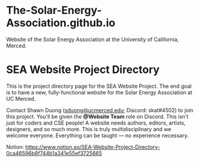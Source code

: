 # The-Solar-Energy-Association.github.io
Website of the Solar Energy Association at the University of California, Merced.

# SEA Website Project Directory

This is the project directory page for the SEA Website Project. The end goal is to have a new, fully-functional website for the Solar Energy Association at UC Merced.

Contact Shawn Duong (sduong@ucmerced.edu; Discord: skat#4502) to join this project. You'll be given the **@Website Team** role on Discord. This isn't just for coders and CSE people! A website needs authors, editors, artists, designers, and so much more. This is truly multidisciplinary and we welcome everyone. Everything can be taught — no experience necessary.

Notion: https://www.notion.so/SEA-Website-Project-Directory-0ca46596b8f744b1a341e55ef3725665
